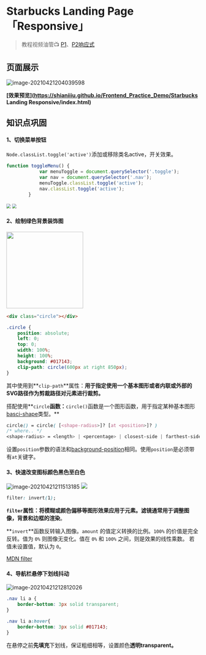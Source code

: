# Starbucks Landing Page 「Responsive」

> 教程视频油管📺 [P1](https://www.youtube.com/watch?v=91Q6RvKvd7o)、[P2响应式](https://www.youtube.com/watch?v=HXKNedyDbNE)

## 页面展示

![image-20210421204039598](https://gitee.com/shianiiiu/picgo_bed/raw/master/img/20210421204039.png)

 **[效果预览](https://shianiiiu.github.io/Frontend_Practice_Demo/Starbucks Landing Responsive/index.html)**

## 知识点巩固

#### 1、切换菜单按钮

`Node.classList.toggle('active')`添加或移除类名active，开关效果。

```js
function toggleMenu() {
            var menuToggle = document.querySelector('.toggle');
            var nav = document.querySelector('.nav');
            menuToggle.classList.toggle('active');
            nav.classList.toggle('active');
        }
```

<img src = "https://gitee.com/shianiiiu/picgo_bed/raw/master/img/20210421205754.png" style="zoom:70%"  />

<img src = "https://gitee.com/shianiiiu/picgo_bed/raw/master/img/20210421205848.png" style="zoom:70%"  />



#### 2、绘制绿色背景装饰图

<img src = "https://gitee.com/shianiiiu/picgo_bed/raw/master/img/20210421210253.png" width = "200px" />

```html
<div class="circle"></div>
```

```css
.circle {
    position: absolute;
    left: 0;
    top: 0;
    width: 100%;
    height: 100%;
    background: #017143;
    clip-path: circle(600px at right 850px);
}
```

其中使用到**`clip-path`**属性：**用于指定使用一个基本图形或者内联或外部的SVG路径作为剪裁路径对元素进行裁剪。**

搭配使用**`circle`**函数：**`circle()`函数是一个图形函数，用于指定某种基本图形[basci-shape](http://www.htmleaf.com/ziliaoku/qianduanjiaocheng/basic-shape.html)类型。**

```css
circle() = circle( [<shape-radius>]? [at <position>]? )
/* where.. */
<shape-radius> = <length> | <percentage> | closest-side | farthest-side
```

设置`position`参数的语法和[background-position](http://www.htmleaf.com/ziliaoku/qianduanjiaocheng/background-position.html)相同。使用`position`是必须带有`at`关键字。

#### 3、快速改变图标颜色黑色至白色

![image-20210421211513185](https://gitee.com/shianiiiu/picgo_bed/raw/master/img/20210421211513.png)		  ![](https://gitee.com/shianiiiu/picgo_bed/raw/master/img/20210421211527.png) 

```css
filter: invert(1);
```

**`filter`**属性：**将模糊或颜色偏移等图形效果应用于元素**。滤镜通常用于**调整图像，背景和边框的渲染**。

**`invert`**函数反转输入图像。`amount` 的值定义转换的比例。`100%` 的价值是完全反转。值为 `0%` 则图像无变化。值在 `0%` 和 `100%` 之间，则是效果的线性乘数。 若值未设置值，默认为 `0`。

[MDN filter](https://developer.mozilla.org/zh-CN/docs/Web/CSS/filter)

#### 4、导航栏悬停下划线抖动

![image-20210421212812026](https://gitee.com/shianiiiu/picgo_bed/raw/master/img/20210421212812.png)

```css
.nav li a {
    border-bottom: 3px solid transparent;
}
```

```css
.nav li a:hover{
    border-bottom: 3px solid #017143;
}
```

在悬停之前**先填充**下划线，保证粗细相等，设置颜色**透明transparent。**

